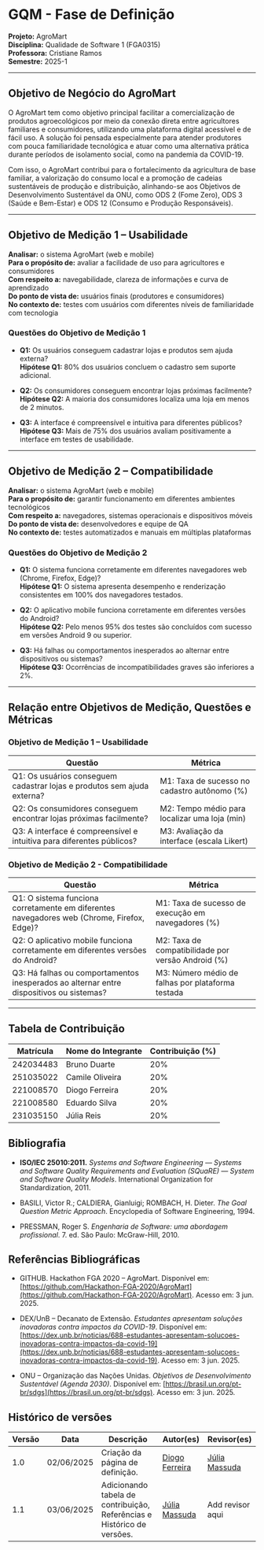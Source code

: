# GQM - Fase de Definição  
**Projeto:** AgroMart  
**Disciplina:** Qualidade de Software 1 (FGA0315)  
**Professora:** Cristiane Ramos  
**Semestre:** 2025-1  

---

## Objetivo de Negócio do AgroMart

O AgroMart tem como objetivo principal facilitar a comercialização de produtos agroecológicos por meio da conexão direta entre agricultores familiares e consumidores, utilizando uma plataforma digital acessível e de fácil uso. A solução foi pensada especialmente para atender produtores com pouca familiaridade tecnológica e atuar como uma alternativa prática durante períodos de isolamento social, como na pandemia da COVID-19.

Com isso, o AgroMart contribui para o fortalecimento da agricultura de base familiar, a valorização do consumo local e a promoção de cadeias sustentáveis de produção e distribuição, alinhando-se aos Objetivos de Desenvolvimento Sustentável da ONU, como ODS 2 (Fome Zero), ODS 3 (Saúde e Bem-Estar) e ODS 12 (Consumo e Produção Responsáveis).

---

## Objetivo de Medição 1 – Usabilidade

**Analisar:** o sistema AgroMart (web e mobile)  
**Para o propósito de:** avaliar a facilidade de uso para agricultores e consumidores  
**Com respeito a:** navegabilidade, clareza de informações e curva de aprendizado  
**Do ponto de vista de:** usuários finais (produtores e consumidores)  
**No contexto de:** testes com usuários com diferentes níveis de familiaridade com tecnologia

### Questões do Objetivo de Medição 1

- **Q1:** Os usuários conseguem cadastrar lojas e produtos sem ajuda externa?  
  **Hipótese Q1:** 80% dos usuários concluem o cadastro sem suporte adicional.

- **Q2:** Os consumidores conseguem encontrar lojas próximas facilmente?  
  **Hipótese Q2:** A maioria dos consumidores localiza uma loja em menos de 2 minutos.

- **Q3:** A interface é compreensível e intuitiva para diferentes públicos?  
  **Hipótese Q3:** Mais de 75% dos usuários avaliam positivamente a interface em testes de usabilidade.

---

## Objetivo de Medição 2 – Compatibilidade

**Analisar:** o sistema AgroMart (web e mobile)  
**Para o propósito de:** garantir funcionamento em diferentes ambientes tecnológicos  
**Com respeito a:** navegadores, sistemas operacionais e dispositivos móveis  
**Do ponto de vista de:** desenvolvedores e equipe de QA  
**No contexto de:** testes automatizados e manuais em múltiplas plataformas

### Questões do Objetivo de Medição 2

- **Q1:** O sistema funciona corretamente em diferentes navegadores web (Chrome, Firefox, Edge)?  
  **Hipótese Q1:** O sistema apresenta desempenho e renderização consistentes em 100% dos navegadores testados.

- **Q2:** O aplicativo mobile funciona corretamente em diferentes versões do Android?  
  **Hipótese Q2:** Pelo menos 95% dos testes são concluídos com sucesso em versões Android 9 ou superior.

- **Q3:** Há falhas ou comportamentos inesperados ao alternar entre dispositivos ou sistemas?  
  **Hipótese Q3:** Ocorrências de incompatibilidades graves são inferiores a 2%.

---

## Relação entre Objetivos de Medição, Questões e Métricas

### Objetivo de Medição 1 – Usabilidade

| Questão                                                                 | Métrica                                       |
| ----------------------------------------------------------------------- | --------------------------------------------- |
| Q1: Os usuários conseguem cadastrar lojas e produtos sem ajuda externa? | M1: Taxa de sucesso no cadastro autônomo (%)  |
| Q2: Os consumidores conseguem encontrar lojas próximas facilmente?      | M2: Tempo médio para localizar uma loja (min) |
| Q3: A interface é compreensível e intuitiva para diferentes públicos?   | M3: Avaliação da interface (escala Likert)    |

### Objetivo de Medição 2 - Compatibilidade

| Questão                                                                                    | Métrica                                            |
| ------------------------------------------------------------------------------------------ | -------------------------------------------------- |
| Q1: O sistema funciona corretamente em diferentes navegadores web (Chrome, Firefox, Edge)? | M1: Taxa de sucesso de execução em navegadores (%) |
| Q2: O aplicativo mobile funciona corretamente em diferentes versões do Android?            | M2: Taxa de compatibilidade por versão Android (%) |
| Q3: Há falhas ou comportamentos inesperados ao alternar entre dispositivos ou sistemas?    | M3: Número médio de falhas por plataforma testada  |



---

## Tabela de Contribuição

| Matrícula | Nome do Integrante     | Contribuição (%) |
|-----------|------------------------|------------------|
| 242034483  | Bruno Duarte        | 20%              |
| 251035022  | Camile Oliveira        | 20%              |
| 221008570  | Diogo Ferreira        | 20%              |
| 221008580  | Eduardo Silva        | 20%              |
| 231035150  | Júlia Reis        | 20%              |

## Bibliografia

- **ISO/IEC 25010:2011.** *Systems and Software Engineering — Systems and Software Quality Requirements and Evaluation (SQuaRE) — System and Software Quality Models*. International Organization for Standardization, 2011.

- BASILI, Victor R.; CALDIERA, Gianluigi; ROMBACH, H. Dieter. *The Goal Question Metric Approach*. Encyclopedia of Software Engineering, 1994.

- PRESSMAN, Roger S. *Engenharia de Software: uma abordagem profissional*. 7. ed. São Paulo: McGraw-Hill, 2010.

## Referências Bibliográficas

- GITHUB. Hackathon FGA 2020 – AgroMart. Disponível em: [https://github.com/Hackathon-FGA-2020/AgroMart](https://github.com/Hackathon-FGA-2020/AgroMart). Acesso em: 3 jun. 2025.

- DEX/UnB – Decanato de Extensão. *Estudantes apresentam soluções inovadoras contra impactos da COVID-19*. Disponível em: [https://dex.unb.br/noticias/688-estudantes-apresentam-solucoes-inovadoras-contra-impactos-da-covid-19](https://dex.unb.br/noticias/688-estudantes-apresentam-solucoes-inovadoras-contra-impactos-da-covid-19). Acesso em: 3 jun. 2025.

- ONU – Organização das Nações Unidas. *Objetivos de Desenvolvimento Sustentável (Agenda 2030)*. Disponível em: [https://brasil.un.org/pt-br/sdgs](https://brasil.un.org/pt-br/sdgs). Acesso em: 3 jun. 2025.


## Histórico de versões
Versão |   Data  | Descrição | Autor(es) | Revisor(es)
------ | ---- | ------ | ---------- | ----------
| 1.0 | 02/06/2025 | Criação da página de definição. | [Diogo Ferreira](https://github.com/fdiogo1) | [Júlia Massuda](http://github.com/JuliaReis18)
| 1.1 | 03/06/2025 | Adicionando tabela de contribuição, Referências e Histórico de versões. | [Júlia Massuda](http://github.com/JuliaReis18) | Add revisor aqui 
